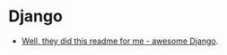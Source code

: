 # Django

- [Well, they did this readme for me - awesome Django](https://gitlab.com/rosarior/awesome-django).

